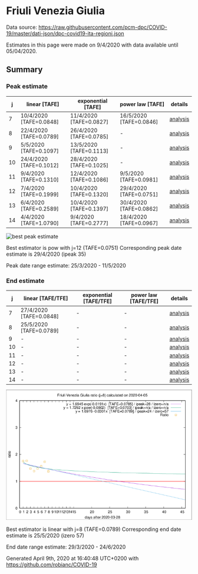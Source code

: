 # Friuli Venezia Giulia


Data source: https://raw.githubusercontent.com/pcm-dpc/COVID-19/master/dati-json/dpc-covid19-ita-regioni.json

Estimates in this page were made on 9/4/2020 with data available until 05/04/2020.


## Summary 

### Peak estimate 
|j|linear [TAFE]|exponential [TAFE]|power law [TAFE]|details|
|---|----|-----------|---------|-------|
|7|10/4/2020 [TAFE=0.0848]|11/4/2020 [TAFE=0.0827]|16/5/2020 [TAFE=0.0846]|[analysis](COVID-19_friuli_venezia_giulia_j7_2020-04-05.md)|
|8|22/4/2020 [TAFE=0.0789]|26/4/2020 [TAFE=0.0785]|-|[analysis](COVID-19_friuli_venezia_giulia_j8_2020-04-05.md)|
|9|5/5/2020 [TAFE=0.1097]|13/5/2020 [TAFE=0.1113]|-|[analysis](COVID-19_friuli_venezia_giulia_j9_2020-04-05.md)|
|10|24/4/2020 [TAFE=0.1012]|28/4/2020 [TAFE=0.1025]|-|[analysis](COVID-19_friuli_venezia_giulia_j10_2020-04-05.md)|
|11|9/4/2020 [TAFE=0.1310]|12/4/2020 [TAFE=0.1086]|9/5/2020 [TAFE=0.0981]|[analysis](COVID-19_friuli_venezia_giulia_j11_2020-04-05.md)|
|12|7/4/2020 [TAFE=0.1999]|10/4/2020 [TAFE=0.1320]|29/4/2020 [TAFE=0.0751]|[analysis](COVID-19_friuli_venezia_giulia_j12_2020-04-05.md)|
|13|6/4/2020 [TAFE=0.2589]|10/4/2020 [TAFE=0.1397]|30/4/2020 [TAFE=0.0862]|[analysis](COVID-19_friuli_venezia_giulia_j13_2020-04-05.md)|
|14|4/4/2020 [TAFE=1.0790]|9/4/2020 [TAFE=0.2777]|18/4/2020 [TAFE=0.0967]|[analysis](COVID-19_friuli_venezia_giulia_j14_2020-04-05.md)|

![best peak estimate](COVID-19_friuli_venezia_giulia_j12_2020-04-05.png)

Best estimator is pow with j=12 (TAFE=0.0751)
Corresponding peak date estimate is 29/4/2020 (ipeak 35)


Peak date range estimate: 25/3/2020 - 11/5/2020

### End estimate 
|j|linear [TAFE/TFE]|exponential [TAFE/TFE]|power law [TAFE/TFE]|details|
|---|----|-----------|---------|-------|
|7|27/4/2020 [TAFE=0.0848]|-|-|[analysis](COVID-19_friuli_venezia_giulia_j7_2020-04-05.md)|
|8|25/5/2020 [TAFE=0.0789]|-|-|[analysis](COVID-19_friuli_venezia_giulia_j8_2020-04-05.md)|
|9|-|-|-|[analysis](COVID-19_friuli_venezia_giulia_j9_2020-04-05.md)|
|10|-|-|-|[analysis](COVID-19_friuli_venezia_giulia_j10_2020-04-05.md)|
|11|-|-|-|[analysis](COVID-19_friuli_venezia_giulia_j11_2020-04-05.md)|
|12|-|-|-|[analysis](COVID-19_friuli_venezia_giulia_j12_2020-04-05.md)|
|13|-|-|-|[analysis](COVID-19_friuli_venezia_giulia_j13_2020-04-05.md)|
|14|-|-|-|[analysis](COVID-19_friuli_venezia_giulia_j14_2020-04-05.md)|

![best zero estimate](COVID-19_friuli_venezia_giulia_j8_2020-04-05.png)

Best estimator is linear with j=8 (TAFE=0.0789)
Corresponding end date estimate is 25/5/2020 (izero 57)


End date range estimate: 29/3/2020 - 24/6/2020

Generated April 9th, 2020 at 16:40:48 UTC+0200 with https://github.com/robianc/COVID-19
